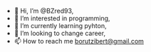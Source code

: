 - 👋 Hi, I’m @BZred93,
- 👀 I’m interested in programming,
- 🌱 I’m currently learning pyhton,
- 💞️ I’m looking to change career,
- 📫 How to reach me borutzibert@gmail.com

<!---
BZred93/BZred93 is a ✨ special ✨ repository because its `README.md` (this file) appears on your GitHub profile.
You can click the Preview link to take a look at your changes.
--->
